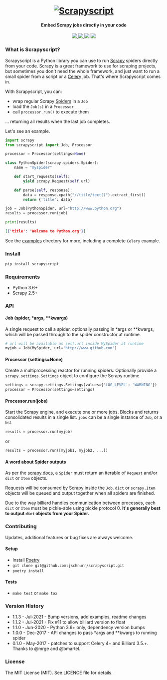 <h1 align="center">
  <br>
  <a href="https://github.com/jschnurr/scrapyscript"><img src="https://i.ibb.co/ww3bNZ3/scrapyscript.png" alt="Scrapyscript"></a>
  <br>
</h1>

<h4 align="center">Embed Scrapy jobs directly in your code</h4>

<p align="center">
  <a href="https://github.com/jschnurr/scrapyscript/releases">
    <img src="https://img.shields.io/github/release/jschnurr/scrapyscript.svg">
  </a>

  <a href="https://pypi.org/project/scrapyscript/">
    <img src="https://img.shields.io/pypi/v/scrapyscript.svg">
  </a>

  <img src="https://github.com/jschnurr/scrapyscript/workflows/Tests/badge.svg">
  
  <img src="https://img.shields.io/pypi/pyversions/scrapyscript.svg">
</p>

### What is Scrapyscript?

Scrapyscript is a Python library you can use to run [Scrapy](https://github.com/scrapy/scrapy) spiders directly from your code. Scrapy is a great framework to use for scraping projects, but sometimes you don't need the whole framework, and just want to run a small spider from a script or a [Celery](https://github.com/celery/celery) job. That's where Scrapyscript comes in.

With Scrapyscript, you can:
- wrap regular Scrapy [Spiders](https://docs.scrapy.org/en/latest/topics/spiders.html) in a `Job`
- load the `Job(s)` in a `Processor`
- call `processor.run()` to execute them

... returning all results when the last job completes.

Let's see an example.

```python
import scrapy
from scrapyscript import Job, Processor

processor = Processor(settings=None)

class PythonSpider(scrapy.spiders.Spider):
    name = "myspider"

    def start_requests(self):
        yield scrapy.Request(self.url)

    def parse(self, response):
        data = response.xpath("//title/text()").extract_first()
        return {'title': data}

job = Job(PythonSpider, url="http://www.python.org")
results = processor.run(job)

print(results)
```

```json
[{'title': 'Welcome to Python.org'}]
```
See the [examples](examples/) directory for more, including a complete `Celery` example.

### Install

```python
pip install scrapyscript
```

### Requirements

- Python 3.6+
- Scrapy 2.5+


### API

#### Job (spider, *args, **kwargs)
A single request to call a spider, optionally passing in *args or **kwargs, which will be passed through to the spider constructor at runtime.

```python
# url will be available as self.url inside MySpider at runtime
myjob = Job(MySpider, url='http://www.github.com')
```

#### Processor (settings=None)
Create a multiprocessing reactor for running spiders. Optionally provide a `scrapy.settings.Settings` object to configure the Scrapy runtime.

```python
settings = scrapy.settings.Settings(values={'LOG_LEVEL': 'WARNING'})
processor = Processor(settings=settings)
```

#### Processor.run(jobs)
Start the Scrapy engine, and execute one or more jobs.  Blocks and returns consolidated results in a single list.
`jobs` can be a single instance of `Job`, or a list.

```python
results = processor.run(myjob)
```

or

```python
results = processor.run([myjob1, myjob2, ...])
```

#### A word about Spider outputs
As per the [scrapy docs](https://doc.scrapy.org/en/latest/topics/spiders.html), a `Spider`
must return an iterable of `Request` and/or `dict` or `Item` objects.

Requests will be consumed by Scrapy inside the `Job`. `dict` or `scrapy.Item` objects will be queued
and output together when all spiders are finished.

Due to the way billiard handles communication between processes, each `dict` or `Item` must be
pickle-able using pickle protocol 0. **It's generally best to output `dict` objects from your Spider.**

### Contributing

Updates, additional features or bug fixes are always welcome.

#### Setup
- Install [Poetry](https://python-poetry.org/docs/#installation)
- `git clone git@github.com:jschnurr/scrapyscript.git`
- `poetry install`

#### Tests
- `make test` or `make tox`

### Version History

- 1.1.3 - Jul-2021 - Bump versions, add examples, readme changes
- 1.1.2 - Jul-2021 - Fix #11 to allow billiard version to float
- 1.1.0 - Jun-2020 - Python 3.6+ only, dependency version bumps
- 1.0.0 - Dec-2017 - API changes to pass *args and **kwargs to running spider
- 0.1.0 - May-2017 - patches to support Celery 4+ and Billiard 3.5.+. Thanks to @mrge and @bmartel.

### License

The MIT License (MIT). See LICENCE file for details.
